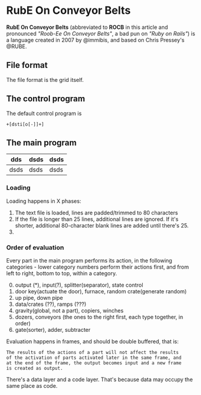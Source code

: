 # RubE On Conveyor Belts
  **RubE On Conveyor Belts** (abbreviated to **ROCB** in this article
  and pronounced _"Roob-Ee On Conveyor Belts"_, a bad pun on _"Ruby on
  Rails"_) is a language created in 2007 by @immibis, and based on
  Chris Pressey's @RUBE.

## File format

  The file format is the grid itself.

## The control program

  The default control program is
  
    +[dsti[o[-]]+]

## The main program


| dds  | dsds | dsds |
|------|------|------|
| dsds | dsds | dsds |


### Loading

  Loading happens in X phases:
  
  1. The text file is loaded, lines are padded/trimmed to 80 characters
  2. If the file is longer than 25 lines, additional lines are
     ignored. If it's shorter, additional 80-character blank lines are
     added until there's 25.
  3. 

### Order of evaluation
  Every part in the main program performs its action, in the following
  categories - lower category numbers perform their actions first, and
  from left to right, bottom to top, within a category.

  0. output (*), input(?), splitter(separator), state control
  1. door key(actuate the door), furnace, random crate(generate random)
  2. up pipe, down pipe
  3. data/crates (??), ramps (???)
  4. gravity(global, not a part), copiers, winches
  5. dozers, conveyors (the ones to the right first, each type together, in order)
  6. gate(sorter), adder, subtracter

Evaluation happens in frames, and should be double buffered, that is:

    The results of the actions of a part will not affect the results
    of the activation of parts activated later in the same frame, and
    at the end of the frame, the output becomes input and a new frame
    is created as output.

There's a data layer and a code layer. That's because data may occupy
the same place as code.


